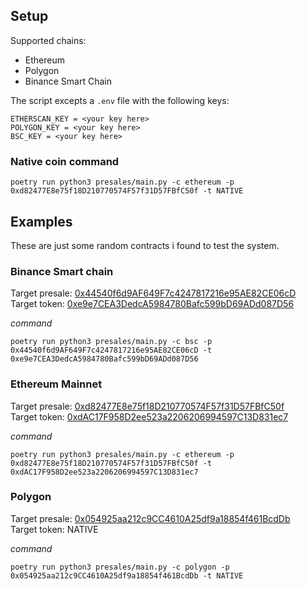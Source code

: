 ## Setup
Supported chains: 
- Ethereum
- Polygon
- Binance Smart Chain

The script excepts a ``.env`` file with the following keys:

```
ETHERSCAN_KEY = <your key here>
POLYGON_KEY = <your key here>
BSC_KEY = <your key here>
```
### Native coin command

```
poetry run python3 presales/main.py -c ethereum -p 0xd82477E8e75f18D210770574F57f31D57FBfC50f -t NATIVE
```

## Examples
These are just some random contracts i found to test the system.

### Binance Smart chain

Target presale: [0x44540f6d9AF649F7c4247817216e95AE82CE06cD](https://bscscan.com/address/0x44540f6d9af649f7c4247817216e95ae82ce06cd#readContract)
<br>
Target token: [0xe9e7CEA3DedcA5984780Bafc599bD69ADd087D56](https://bscscan.com/address/0xe9e7cea3dedca5984780bafc599bd69add087d56)

*command*
```
poetry run python3 presales/main.py -c bsc -p 0x44540f6d9AF649F7c4247817216e95AE82CE06cD -t 0xe9e7CEA3DedcA5984780Bafc599bD69ADd087D56
```


### Ethereum Mainnet

Target presale: [0xd82477E8e75f18D210770574F57f31D57FBfC50f](https://etherscan.io/address/0xd82477e8e75f18d210770574f57f31d57fbfc50f)
<br>
Target token: [0xdAC17F958D2ee523a2206206994597C13D831ec7](https://etherscan.io/address/0xdAC17F958D2ee523a2206206994597C13D831ec7)

*command*
```
poetry run python3 presales/main.py -c ethereum -p 0xd82477E8e75f18D210770574F57f31D57FBfC50f -t 0xdAC17F958D2ee523a2206206994597C13D831ec7
```

### Polygon

Target presale: [0x054925aa212c9CC4610A25df9a18854f461BcdDb](https://polygonscan.com/address/0x054925aa212c9CC4610A25df9a18854f461BcdDb#code)
<br>
Target token: NATIVE

*command*
```
poetry run python3 presales/main.py -c polygon -p 0x054925aa212c9CC4610A25df9a18854f461BcdDb -t NATIVE
```
